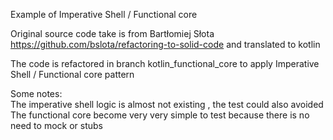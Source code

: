 

Example of Imperative Shell / Functional core

Original source code take is from Bartłomiej Słota https://github.com/bslota/refactoring-to-solid-code and
 translated to kotlin
 
 
The code is refactored in branch  kotlin_functional_core to apply Imperative Shell / Functional
 core pattern
 
Some notes:   
 The imperative shell logic is almost not existing , the test could also avoided  
 The functional core become very very simple to test because there is no need to mock or stubs  
